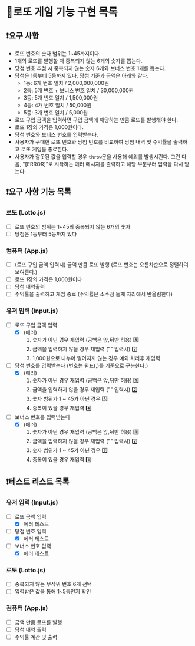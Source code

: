 # 🎱로또 게임 기능 구현 목록

## ❗요구 사항

- 로또 번호의 숫자 범위는 1~45까지이다.
- 1개의 로또를 발행할 때 중복되지 않는 6개의 숫자를 뽑는다.
- 당첨 번호 추첨 시 중복되지 않는 숫자 6개와 보너스 번호 1개를 뽑는다.
- 당첨은 1등부터 5등까지 있다. 당첨 기준과 금액은 아래와 같다.
  - 1등: 6개 번호 일치 / 2,000,000,000원
  - 2등: 5개 번호 + 보너스 번호 일치 / 30,000,000원
  - 3등: 5개 번호 일치 / 1,500,000원
  - 4등: 4개 번호 일치 / 50,000원
  - 5등: 3개 번호 일치 / 5,000원
- 로또 구입 금액을 입력하면 구입 금액에 해당하는 만큼 로또를 발행해야 한다.
- 로또 1장의 가격은 1,000원이다.
- 당첨 번호와 보너스 번호를 입력받는다.
- 사용자가 구매한 로또 번호와 당첨 번호를 비교하여 당첨 내역 및 수익률을 출력하고 로또 게임을 종료한다.
- 사용자가 잘못된 값을 입력할 경우 `throw`문을 사용해 예외를 발생시킨다. 그런 다음, "[ERROR]"로 시작하는 에러 메시지를 출력하고 해당 부분부터 입력을 다시 받는다.

## ❗요구 사항 기능 목록

### 로또 (Lotto.js)

- [ ] 로또 번호의 범위는 1~45의 중복되지 않는 6개의 숫자
- [ ] 당첨은 1등부터 5등까지 있다

### 컴퓨터 (App.js)

- [ ] (로또 구입 금액 입력시) 금액 만큼 로또 발행 (로또 번호는 오름차순으로 정렬하여 보여준다.)
- [ ] 로또 1장의 가격은 1,000원이다
- [ ] 당첨 내역출력
- [ ] 수익률을 출력하고 게임 종료 (수익률은 소수점 둘째 자리에서 반올림한다)

### 유저 입력 (Input.js)

- [ ] 로또 구입 금액 입력
  - [x] (에러) 
    1. 숫자가 아닌 경우 재입력 (공백은 앞,뒤만 허용) 1️⃣
    2. 금액을 입력하지 않을 경우 재입력 ("" 입력시) 2️⃣
    3. 1,000원으로 나누어 떨어지지 않는 경우 예외 처리후 재입력
- [ ] 당첨 번호를 입력받는다 (번호는 쉼표(,)를 기준으로 구분한다.)
  - [x] (에러) 
    1. 숫자가 아닌 경우 재입력 (공백은 앞,뒤만 허용) 1️⃣
    2. 금액을 입력하지 않을 경우 재입력 ("" 입력시) 2️⃣
    3. 숫자 범위가 1 ~ 45가 아닌 경우 3️⃣
    4. 중복이 있을 경우 재입력 4️⃣
- [ ] 보너스 번호를 입력받는다
  - [x] (에러)
    1. 숫자가 아닌 경우 재입력 (공백은 앞,뒤만 허용) 1️⃣
    2. 금액을 입력하지 않을 경우 재입력 ("" 입력시) 2️⃣
    3. 숫자 범위가 1 ~ 45가 아닌 경우 3️⃣
    4. 중복이 있을 경우 재입력 4️⃣

## ❗테스트 리스트 목록

### 유저 입력 (Input.js)

- [ ] 로또 금액 입력
  - [x] 에러 테스트
- [ ] 당첨 번호 입력
  - [x] 에러 테스트
- [ ] 보너스 번호 입력
  - [x] 에러 테스트

### 로또 (Lotto.js)

- [ ] 중복되지 않는 무작위 번호 6개 선택
- [ ] 입력받은 값을 통해 1~5등인지 확인

### 컴퓨터 (App.js)

- [ ] 금액 만큼 로또를 발행
- [ ] 당첨 내역 출력
- [ ] 수익률 계산 및 출력